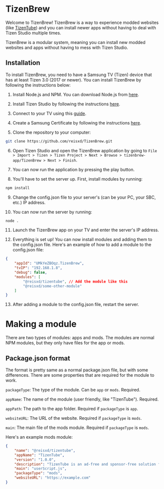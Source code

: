 # TizenBrew

Welcome to TizenBrew! TizenBrew is a way to experience modded websites (like [TizenTube](https://github.com/reisxd/TizenTube)) and you can install newer apps without having to deal with Tizen Studio multiple times.

TizenBrew is a modular system, meaning you can install new modded websites and apps without having to mess with Tizen Studio.

## Installation

To install TizenBrew, you need to have a Samsung TV (Tizen) device that has at least Tizen 3.0 (2017 or newer). You can install TizenBrew by following the instructions below:

1. Install Node.js and NPM. You can download Node.js from [here](https://nodejs.org/en/download/).

2. Install Tizen Studio by following the instructions [here](https://developer.samsung.com/smarttv/develop/getting-started/setting-up-sdk/installing-tv-sdk.html).

3. Connect to your TV using this [guide](https://developer.samsung.com/smarttv/develop/getting-started/using-sdk/tv-device.html#:~:text=Connect%20the%20TV%20to%20the%20SDK%3Al).

4. Create a Samsung Certificate by following the instructions [here](https://developer.samsung.com/smarttv/develop/getting-started/setting-up-sdk/creating-certificates.html).

5. Clone the repository to your computer:
```bash
git clone https://github.com/reisxd/TizenBrew.git
```

6. Open Tizen Studio and open the TizenBrew application by going to `File > Import > Tizen > Tizen Project > Next > Browse > tizenbrew-app/TizenBrew > Next > Finish`.

7. You can now run the application by pressing the play button.

8. You'll have to set the server up. First, install modules by running:
```bash
npm install
```

9. Change the config.json file to your server's (can be your PC, your SBC, etc.) IP address.

10. You can now run the server by running:
```bash
node .
```

11. Launch the TizenBrew app on your TV and enter the server's IP address.

12. Everything is set up! You can now install modules and adding them to the config.json file. Here's an example of how to add a module to the config.json file:
```json
{
    "appId": "UMkYeZBOqz.TizenBrew",
    "tvIP": "192.168.1.8",
    "debug": false,
    "modules": [
        "@reisxd/tizentube", // Add the module like this
        "@reisxd/some-other-module"
    ]
}
```

13. After adding a module to the config.json file, restart the server.

# Making a module

There are two types of modules: apps and mods. The modules are normal NPM modules, but they only have files for the app or mods.

## Package.json format

The format is pretty same as a normal package.json file, but with some differences. There are some properties that are required for the module to work.

`packageType`: The type of the module. Can be `app` or `mods`. Required.

`appName`: The name of the module (user friendly, like "TizenTube"). Required.

`appPath`: The path to the app folder. Required if `packageType` is `app`.

`websiteURL`: The URL of the website. Required if `packageType` is `mods`.

`main`: The main file of the mods module. Required if `packageType` is `mods`.

Here's an example mods module:
```json
{
    "name": "@reisxd/tizentube",
    "appName": "TizenTube",
    "version": "1.0.0",
    "description": "TizenTube is an ad-free and sponsor-free solution for your favourite streaming website on your Tizen (Samsung) TVs.",
    "main": "userScript.js",
    "packageType": "mods",
    "websiteURL": "https://example.com"
}
```